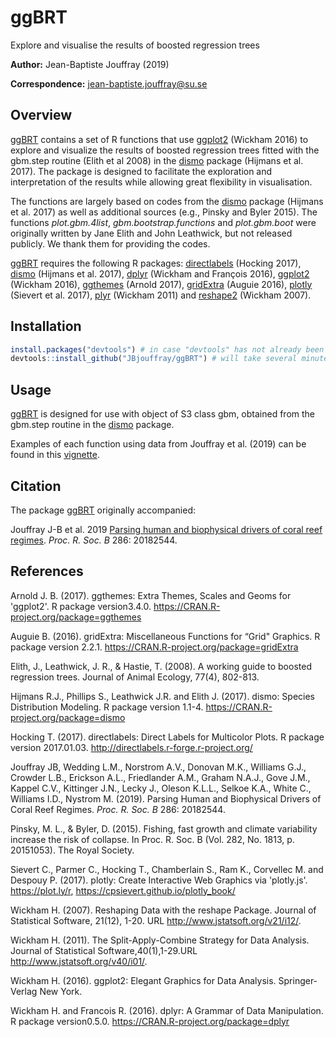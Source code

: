 # ggBRT
Explore and visualise the results of boosted regression trees

**Author:** Jean-Baptiste Jouffray (2019)

**Correspondence:** jean-baptiste.jouffray@su.se

## Overview

[ggBRT](https://github.com/JBjouffray/ggBRT) contains a set of R functions that use [ggplot2](https://cran.r-project.org/web/packages/ggplot2/index.html) (Wickham 2016) to explore and visualize the results of boosted regression trees fitted with the gbm.step routine (Elith et al 2008) in the [dismo](https://cran.r-project.org/web/packages/dismo/index.html) package (Hijmans et al. 2017). The package is designed to facilitate the exploration and interpretation of the results while allowing great flexibility in visualisation. 

The functions are largely based on codes from the [dismo](https://cran.r-project.org/web/packages/dismo/index.html) package (Hijmans et al. 2017) as well as additional sources (e.g., Pinsky and Byler 2015). The functions *plot.gbm.4list*, *gbm.bootstrap.functions* and *plot.gbm.boot* were originally written by Jane Elith and John Leathwick, but not released publicly. We thank them for providing the codes.

[ggBRT](https://github.com/JBjouffray/ggBRT) requires the following R packages: [directlabels](https://cran.r-project.org/web/packages/directlabels/index.html) (Hocking 2017), [dismo](https://cran.r-project.org/web/packages/dismo/index.html) (Hijmans et al. 2017), [dplyr](https://cran.r-project.org/web/packages/dplyr/index.html) (Wickham and François 2016), [ggplot2](https://cran.r-project.org/web/packages/ggplot2/index.html) (Wickham 2016), [ggthemes](https://cran.r-project.org/web/packages/ggthemes/index.html) (Arnold 2017), [gridExtra](https://cran.r-project.org/web/packages/gridExtra/index.html) (Auguie 2016), [plotly](https://cran.r-project.org/web/packages/plotly/index.html) (Sievert et al. 2017), [plyr](https://cran.r-project.org/web/packages/plyr/index.html) (Wickham 2011) and [reshape2](https://cran.r-project.org/web/packages/reshape2/index.html) (Wickham 2007).


## Installation 

``` r
install.packages("devtools") # in case "devtools" has not already been installed
devtools::install_github("JBjouffray/ggBRT") # will take several minutes to install
```

## Usage
[ggBRT](https://github.com/JBjouffray/ggBRT) is designed for use with object of S3 class gbm, obtained from the gbm.step routine in the [dismo](https://cran.r-project.org/web/packages/dismo/index.html) package. 

Examples of each function using data from Jouffray et al. (2019) can be found in this [vignette](https://jbjouffray.github.io/ggBRT/ggBRT_Tutorial.html).


## Citation
The package [ggBRT](https://github.com/JBjouffray/ggBRT) originally accompanied:

Jouffray J-B et al. 2019 [Parsing human and biophysical drivers of coral reef regimes](http://dx.doi.org/10.1098/rspb.2018.2544). _Proc. R. Soc. B_ 286: 20182544. 


## References

Arnold J. B. (2017). ggthemes: Extra Themes, Scales and Geoms for 'ggplot2'. R package version3.4.0. https://CRAN.R-project.org/package=ggthemes

Auguie B. (2016). gridExtra: Miscellaneous Functions for “Grid" Graphics. R package version 2.2.1. https://CRAN.R-project.org/package=gridExtra

Elith, J., Leathwick, J. R., & Hastie, T. (2008). A working guide to boosted regression trees. Journal of Animal Ecology, 77(4), 802-813.

Hijmans R.J., Phillips S., Leathwick J.R. and Elith J. (2017). dismo: Species Distribution Modeling. R package version 1.1-4. https://CRAN.R-project.org/package=dismo 

Hocking T. (2017). directlabels: Direct Labels for Multicolor Plots. R package version 2017.01.03. http://directlabels.r-forge.r-project.org/

Jouffray JB, Wedding L.M., Norstrom A.V., Donovan M.K., Williams G.J., Crowder L.B., Erickson A.L., Friedlander A.M., Graham N.A.J., Gove J.M., Kappel C.V., Kittinger J.N., Lecky J., Oleson K.L.L., Selkoe K.A., White C., Williams I.D., Nystrom M. (2019). Parsing Human and Biophysical Drivers of Coral Reef Regimes. _Proc. R. Soc. B_ 286: 20182544. 

Pinsky, M. L., & Byler, D. (2015). Fishing, fast growth and climate variability increase the risk of collapse. In Proc. R. Soc. B (Vol. 282, No. 1813, p. 20151053). The Royal Society.

Sievert C., Parmer C., Hocking T., Chamberlain S., Ram K., Corvellec M. and Despouy P. (2017). plotly: Create Interactive Web Graphics via 'plotly.js'.
https://plot.ly/r, https://cpsievert.github.io/plotly_book/

Wickham H. (2007). Reshaping Data with the reshape Package. Journal of Statistical Software, 21(12), 1-20. URL http://www.jstatsoft.org/v21/i12/.

Wickham H. (2011). The Split-Apply-Combine Strategy for Data Analysis. Journal of Statistical Software,40(1),1-29.URL http://www.jstatsoft.org/v40/i01/.

Wickham H. (2016). ggplot2: Elegant Graphics for Data Analysis. Springer-Verlag New York. 

Wickham H. and Francois R. (2016). dplyr: A Grammar of Data Manipulation. R package version0.5.0. https://CRAN.R-project.org/package=dplyr

